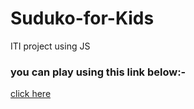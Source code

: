 # Suduko-for-Kids
ITI project using JS

### you can play using this link below:-
[click here](http://suduko-game-iti.s3-website.eu-central-1.amazonaws.com/)
